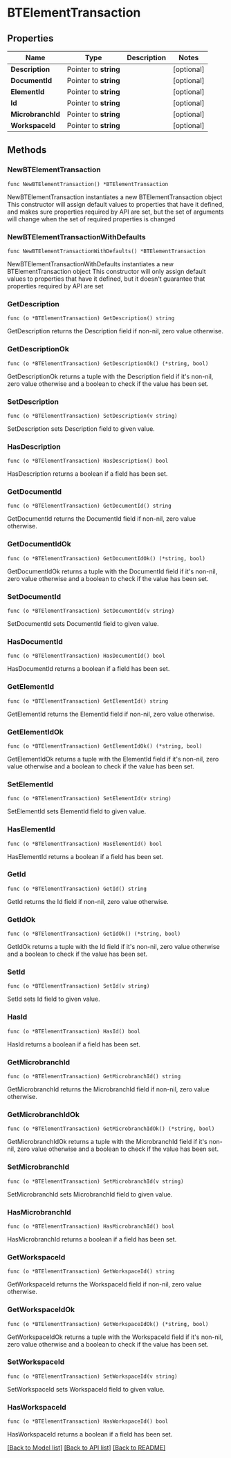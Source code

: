 # BTElementTransaction

## Properties

Name | Type | Description | Notes
------------ | ------------- | ------------- | -------------
**Description** | Pointer to **string** |  | [optional] 
**DocumentId** | Pointer to **string** |  | [optional] 
**ElementId** | Pointer to **string** |  | [optional] 
**Id** | Pointer to **string** |  | [optional] 
**MicrobranchId** | Pointer to **string** |  | [optional] 
**WorkspaceId** | Pointer to **string** |  | [optional] 

## Methods

### NewBTElementTransaction

`func NewBTElementTransaction() *BTElementTransaction`

NewBTElementTransaction instantiates a new BTElementTransaction object
This constructor will assign default values to properties that have it defined,
and makes sure properties required by API are set, but the set of arguments
will change when the set of required properties is changed

### NewBTElementTransactionWithDefaults

`func NewBTElementTransactionWithDefaults() *BTElementTransaction`

NewBTElementTransactionWithDefaults instantiates a new BTElementTransaction object
This constructor will only assign default values to properties that have it defined,
but it doesn't guarantee that properties required by API are set

### GetDescription

`func (o *BTElementTransaction) GetDescription() string`

GetDescription returns the Description field if non-nil, zero value otherwise.

### GetDescriptionOk

`func (o *BTElementTransaction) GetDescriptionOk() (*string, bool)`

GetDescriptionOk returns a tuple with the Description field if it's non-nil, zero value otherwise
and a boolean to check if the value has been set.

### SetDescription

`func (o *BTElementTransaction) SetDescription(v string)`

SetDescription sets Description field to given value.

### HasDescription

`func (o *BTElementTransaction) HasDescription() bool`

HasDescription returns a boolean if a field has been set.

### GetDocumentId

`func (o *BTElementTransaction) GetDocumentId() string`

GetDocumentId returns the DocumentId field if non-nil, zero value otherwise.

### GetDocumentIdOk

`func (o *BTElementTransaction) GetDocumentIdOk() (*string, bool)`

GetDocumentIdOk returns a tuple with the DocumentId field if it's non-nil, zero value otherwise
and a boolean to check if the value has been set.

### SetDocumentId

`func (o *BTElementTransaction) SetDocumentId(v string)`

SetDocumentId sets DocumentId field to given value.

### HasDocumentId

`func (o *BTElementTransaction) HasDocumentId() bool`

HasDocumentId returns a boolean if a field has been set.

### GetElementId

`func (o *BTElementTransaction) GetElementId() string`

GetElementId returns the ElementId field if non-nil, zero value otherwise.

### GetElementIdOk

`func (o *BTElementTransaction) GetElementIdOk() (*string, bool)`

GetElementIdOk returns a tuple with the ElementId field if it's non-nil, zero value otherwise
and a boolean to check if the value has been set.

### SetElementId

`func (o *BTElementTransaction) SetElementId(v string)`

SetElementId sets ElementId field to given value.

### HasElementId

`func (o *BTElementTransaction) HasElementId() bool`

HasElementId returns a boolean if a field has been set.

### GetId

`func (o *BTElementTransaction) GetId() string`

GetId returns the Id field if non-nil, zero value otherwise.

### GetIdOk

`func (o *BTElementTransaction) GetIdOk() (*string, bool)`

GetIdOk returns a tuple with the Id field if it's non-nil, zero value otherwise
and a boolean to check if the value has been set.

### SetId

`func (o *BTElementTransaction) SetId(v string)`

SetId sets Id field to given value.

### HasId

`func (o *BTElementTransaction) HasId() bool`

HasId returns a boolean if a field has been set.

### GetMicrobranchId

`func (o *BTElementTransaction) GetMicrobranchId() string`

GetMicrobranchId returns the MicrobranchId field if non-nil, zero value otherwise.

### GetMicrobranchIdOk

`func (o *BTElementTransaction) GetMicrobranchIdOk() (*string, bool)`

GetMicrobranchIdOk returns a tuple with the MicrobranchId field if it's non-nil, zero value otherwise
and a boolean to check if the value has been set.

### SetMicrobranchId

`func (o *BTElementTransaction) SetMicrobranchId(v string)`

SetMicrobranchId sets MicrobranchId field to given value.

### HasMicrobranchId

`func (o *BTElementTransaction) HasMicrobranchId() bool`

HasMicrobranchId returns a boolean if a field has been set.

### GetWorkspaceId

`func (o *BTElementTransaction) GetWorkspaceId() string`

GetWorkspaceId returns the WorkspaceId field if non-nil, zero value otherwise.

### GetWorkspaceIdOk

`func (o *BTElementTransaction) GetWorkspaceIdOk() (*string, bool)`

GetWorkspaceIdOk returns a tuple with the WorkspaceId field if it's non-nil, zero value otherwise
and a boolean to check if the value has been set.

### SetWorkspaceId

`func (o *BTElementTransaction) SetWorkspaceId(v string)`

SetWorkspaceId sets WorkspaceId field to given value.

### HasWorkspaceId

`func (o *BTElementTransaction) HasWorkspaceId() bool`

HasWorkspaceId returns a boolean if a field has been set.


[[Back to Model list]](../README.md#documentation-for-models) [[Back to API list]](../README.md#documentation-for-api-endpoints) [[Back to README]](../README.md)


